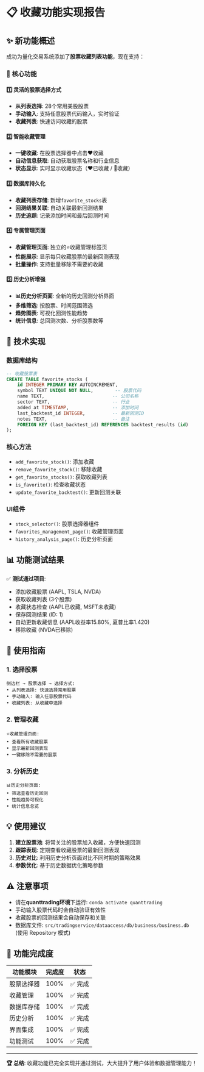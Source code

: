# 📋 收藏功能实现报告

## ✨ 新功能概述

成功为量化交易系统添加了**股票收藏列表功能**，现在支持：

### 🎯 核心功能

#### 1️⃣ 灵活的股票选择方式
- **从列表选择**: 28个常用美股股票
- **手动输入**: 支持任意股票代码输入，实时验证
- **收藏列表**: 快速访问收藏的股票

#### 2️⃣ 智能收藏管理
- **一键收藏**: 在股票选择器中点击❤️收藏
- **自动信息获取**: 自动获取股票名称和行业信息
- **状态显示**: 实时显示收藏状态（❤️已收藏 / 🤍收藏）

#### 3️⃣ 数据库持久化
- **收藏列表存储**: 新增`favorite_stocks`表
- **回测结果关联**: 自动关联最新回测结果
- **历史追踪**: 记录添加时间和最后回测时间

#### 4️⃣ 专属管理页面
- **收藏管理页面**: 独立的⭐收藏管理标签页
- **性能展示**: 显示每只收藏股票的最新回测表现
- **批量操作**: 支持批量移除不需要的收藏

#### 5️⃣ 历史分析增强
- **📊历史分析页面**: 全新的历史回测分析界面
- **多维筛选**: 按股票、时间范围筛选
- **趋势图表**: 可视化回测性能趋势
- **统计信息**: 总回测次数、分析股票数等

## 🔧 技术实现

### 数据库结构
```sql
-- 收藏股票表
CREATE TABLE favorite_stocks (
    id INTEGER PRIMARY KEY AUTOINCREMENT,
    symbol TEXT UNIQUE NOT NULL,        -- 股票代码
    name TEXT,                         -- 公司名称
    sector TEXT,                       -- 行业
    added_at TIMESTAMP,                -- 添加时间
    last_backtest_id INTEGER,          -- 最新回测ID
    notes TEXT,                        -- 备注
    FOREIGN KEY (last_backtest_id) REFERENCES backtest_results (id)
);
```

### 核心方法
- `add_favorite_stock()`: 添加收藏
- `remove_favorite_stock()`: 移除收藏
- `get_favorite_stocks()`: 获取收藏列表
- `is_favorite()`: 检查收藏状态
- `update_favorite_backtest()`: 更新回测关联

### UI组件
- `stock_selector()`: 股票选择器组件
- `favorites_management_page()`: 收藏管理页面
- `history_analysis_page()`: 历史分析页面

## 📊 功能测试结果

✅ **测试通过项目**:
- 添加收藏股票 (AAPL, TSLA, NVDA)
- 获取收藏列表 (3个股票)
- 收藏状态检查 (AAPL已收藏, MSFT未收藏)
- 保存回测结果 (ID: 1)
- 自动更新收藏信息 (AAPL收益率15.80%, 夏普比率1.420)
- 移除收藏 (NVDA已移除)

## 🚀 使用指南

### 1. 选择股票
```
侧边栏 → 股票选择 → 选择方式:
• 从列表选择: 快速选择常用股票
• 手动输入: 输入任意股票代码
• 收藏列表: 从收藏中选择
```

### 2. 管理收藏
```
⭐收藏管理页面:
• 查看所有收藏股票
• 显示最新回测表现
• 一键移除不需要的股票
```

### 3. 分析历史
```
📊历史分析页面:
• 筛选查看历史回测
• 性能趋势可视化
• 统计信息总览
```

## 💡 使用建议

1. **建立股票池**: 将常关注的股票加入收藏，方便快速回测
2. **跟踪表现**: 定期查看收藏股票的最新回测表现
3. **历史对比**: 利用历史分析页面对比不同时期的策略效果
4. **参数优化**: 基于历史数据优化策略参数

## ⚠️ 注意事项

- 请在**quanttrading环境**下运行: `conda activate quanttrading`
- 手动输入股票代码时会自动验证有效性
- 收藏股票的回测结果会自动保存和关联
- 数据库文件: `src/tradingservice/dataaccess/db/business/business.db` (使用 Repository 模式)

## 🎊 功能完成度

| 功能模块 | 完成度 | 状态 |
|---------|-------|------|
| 股票选择器 | 100% | ✅ 完成 |
| 收藏管理 | 100% | ✅ 完成 |
| 数据库存储 | 100% | ✅ 完成 |
| 历史分析 | 100% | ✅ 完成 |
| 界面集成 | 100% | ✅ 完成 |
| 功能测试 | 100% | ✅ 完成 |

---

**🏆 总结**: 收藏功能已完全实现并通过测试，大大提升了用户体验和数据管理能力！
